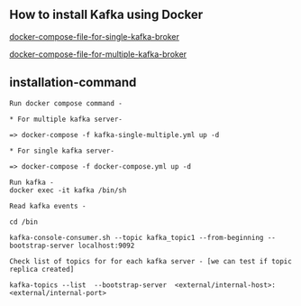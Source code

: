 ## How to install Kafka using Docker 
[docker-compose-file-for-single-kafka-broker](https://github.com/iamsurajitmishra/KAFKA-PRODUCER-CONSUMER-SERVICE/blob/master/docker-compose.yml) 

[docker-compose-file-for-multiple-kafka-broker](https://github.com/iamsurajitmishra/KAFKA-PRODUCER-CONSUMER-SERVICE/blob/master/kafka-single-multiple.yml) 
## installation-command


```
Run docker compose command -

* For multiple kafka server-

=> docker-compose -f kafka-single-multiple.yml up -d

* For single kafka server-

=> docker-compose -f docker-compose.yml up -d

```

```
Run kafka -
docker exec -it kafka /bin/sh

```

```
Read kafka events -

cd /bin

kafka-console-consumer.sh --topic kafka_topic1 --from-beginning --bootstrap-server localhost:9092

```

```
Check list of topics for for each kafka server - [we can test if topic replica created]

kafka-topics --list  --bootstrap-server  <external/internal-host>:<external/internal-port>
```

